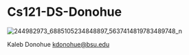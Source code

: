 # Cs121-DS-Donohue
![244982973_6885105234848897_5637414819783489748_n](https://user-images.githubusercontent.com/112116498/186738282-969407f0-1e72-499b-bff4-040317b5a57a.jpg)

Kaleb Donohue
kdonohue@bsu.edu
